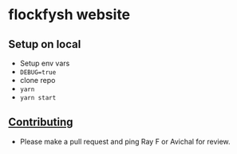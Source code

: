 # flockfysh website

## Setup on local
- Setup env vars
- `DEBUG=true`
- clone repo
- `yarn`
- `yarn start`

## [Contributing](contributing.md)
- Please make a pull request and ping Ray F or Avichal for review.
